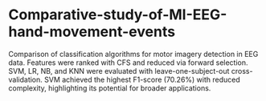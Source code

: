 # Comparative-study-of-MI-EEG-hand-movement-events
Comparison of classification algorithms for motor imagery detection in EEG data. Features were ranked with CFS and reduced via forward selection. SVM, LR, NB, and KNN were evaluated with leave-one-subject-out cross-validation. SVM achieved the highest F1-score (70.26%) with reduced complexity, highlighting its potential for broader applications.
